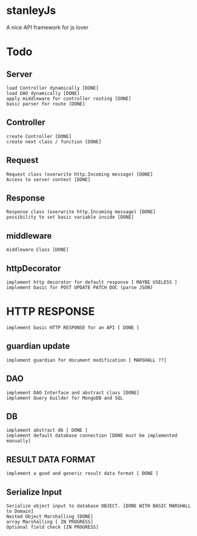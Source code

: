 # stanleyJs

A nice API framework for js lover

# Todo

## Server

    load Controller dynamically [DONE]
    load DAO dynamically [DONE]
    apply middleware for controller routing [DONE]
    basic parser for route [DONE]

## Controller

    create Controller [DONE]
    create next class / function [DONE]

## Request

    Request class (overwrite http.Incoming message) [DONE]
    Access to server context [DONE]

## Response

    Response class (overwrite http.Incoming message) [DONE]
    possibility to set basic variable inside [DONE]

## middleware

    middleware Class [DONE]

## httpDecorator

    implement http decorator for default response [ MAYBE USELESS ]
    implement basic for POST UPDATE PATCH DOC (parse JSON)

# HTTP RESPONSE

    implement basic HTTP RESPONSE for an API [ DONE ]

## guardian update

    implement guardian for document modification [ MARSHALL ??]

## DAO

    implement DAO Interface and abstract class [DONE]
    implement Query builder for MongoDB and SQL

## DB

    implement abstract db [ DONE ]
    implement default database connection [DONE must be implemented manually]

## RESULT DATA FORMAT

    implement a good and generic result data format [ DONE ]

## Serialize Input

    Serialize object input to database OBJECT. [DONE WITH BASIC MARSHALL to Domain]
    Nested Object Marshalling [DONE]
    array Marshalling [ IN PROGRESS]
    Optional field check [IN PROGRESS]
